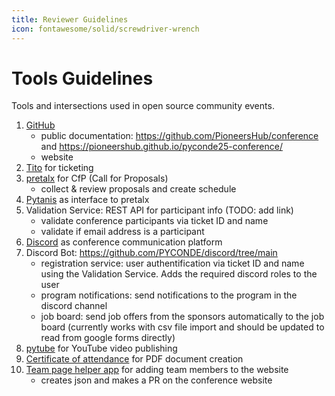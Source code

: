 ```yaml
---
title: Reviewer Guidelines
icon: fontawesome/solid/screwdriver-wrench
---
```

# Tools Guidelines
Tools and intersections used in open source community events.

1. [GitHub](https://github.com/)
    - public documentation: https://github.com/PioneersHub/conference and https://pioneershub.github.io/pyconde25-conference/
    - website
2. [Tito](https://ti.to) for ticketing
3. [pretalx](https://pretalx.com) for CfP (Call for Proposals)
    - collect & review proposals and create schedule
4. [Pytanis](https://github.com/PioneersHub/pytanis) as interface to pretalx
5. Validation Service: REST API for participant info (TODO: add link)
    - validate conference participants via ticket ID and name
    - validate if email address is a participant
6. [Discord](https://discord.com/) as conference communication platform
7. Discord Bot: https://github.com/PYCONDE/discord/tree/main
    - registration service: user authentification via ticket ID and name using the Validation Service. Adds the required discord roles to the user
    - program notifications: send notifications to the program in the discord channel
    - job board: send job offers from the sponsors automatically to the job board (currently works with csv file import and should be updated to read from google forms directly)
8. [pytube](https://github.com/PioneersHub/pytube) for YouTube video publishing
9. [Certificate of attendance](https://github.com/PioneersHub/participation_certificate) for PDF document creation
10. [Team page helper app](https://github.com/PioneersHub/team_page_helper_app) for adding team members to the website
    - creates json and makes a PR on the conference website
